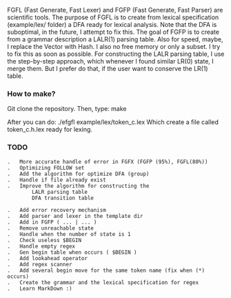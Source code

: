 FGFL (Fast Generate, Fast Lexer) and FGFP (Fast Generate, Fast Parser)
are scientific tools.
The purpose of FGFL is to create from lexical specification (example/lex/ folder)
a DFA ready for lexical analysis. Note that the DFA is suboptimal, in the future,
I attempt to fix this. 
The goal of FGFP is to create from a grammar description a LALR(1) parsing table.
Also for speed, maybe, I replace the Vector with Hash.
I also no free memory or only a subset. I try to fix this as soon as possible.
For constructing the LALR parsing table, I use the step-by-step approach, which
whenever I found similar LR(0) state, I merge them.
But I prefer do that, if the user want to conserve the LR(1) table.

### How to make? ###
Git clone the repository.
Then, type: make

After you can do: ./efgfl example/lex/token_c.lex
Which create a file called token_c.h.lex ready for lexing.

### TODO ###
	.	More accurate handle of error in FGFX (FGFP (95%), FGFL(80%))
	.	Optimizing FOLLOW set
	.	Add the algorithm for optimize DFA (group)
	.	Handle if file already exist
	.	Improve the algorithm for constructing the
			LALR parsing table
			DFA transition table

	.	Add error recovery mechanism
	.	Add parser and lexer in the template dir
	.	Add in FGFP ( ... | ... )
	.	Remove unreachable state
	.	Handle when the number of state is 1
	.	Check useless $BEGIN
	.	Handle empty regex
	.	Gen begin table when occurs ( $BEGIN )
	.	Add lookahead operator
	.	Add regex scanner
	.	Add several begin move for the same token name (fix when (*) occurs)
	.	Create the grammar and the lexical specification for regex
	.	Learn MarkDown :)

